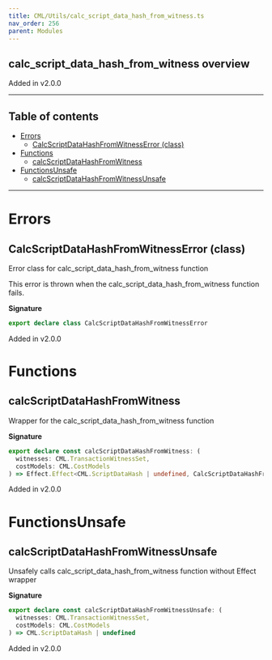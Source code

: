 ```yaml
---
title: CML/Utils/calc_script_data_hash_from_witness.ts
nav_order: 256
parent: Modules
---
```


## calc_script_data_hash_from_witness overview

Added in v2.0.0

---

<h2 class="text-delta">Table of contents</h2>

- [Errors](#errors)
  - [CalcScriptDataHashFromWitnessError (class)](#calcscriptdatahashfromwitnesserror-class)
- [Functions](#functions)
  - [calcScriptDataHashFromWitness](#calcscriptdatahashfromwitness)
- [FunctionsUnsafe](#functionsunsafe)
  - [calcScriptDataHashFromWitnessUnsafe](#calcscriptdatahashfromwitnessunsafe)

---

# Errors

## CalcScriptDataHashFromWitnessError (class)

Error class for calc_script_data_hash_from_witness function

This error is thrown when the calc_script_data_hash_from_witness function fails.

**Signature**

```ts
export declare class CalcScriptDataHashFromWitnessError
```

Added in v2.0.0

# Functions

## calcScriptDataHashFromWitness

Wrapper for the calc_script_data_hash_from_witness function

**Signature**

```ts
export declare const calcScriptDataHashFromWitness: (
  witnesses: CML.TransactionWitnessSet,
  costModels: CML.CostModels
) => Effect.Effect<CML.ScriptDataHash | undefined, CalcScriptDataHashFromWitnessError>
```

Added in v2.0.0

# FunctionsUnsafe

## calcScriptDataHashFromWitnessUnsafe

Unsafely calls calc_script_data_hash_from_witness function without Effect wrapper

**Signature**

```ts
export declare const calcScriptDataHashFromWitnessUnsafe: (
  witnesses: CML.TransactionWitnessSet,
  costModels: CML.CostModels
) => CML.ScriptDataHash | undefined
```

Added in v2.0.0
